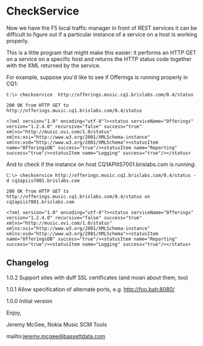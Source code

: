 CheckService
============ 

Now we have the F5 local traffic manager in front of REST services it can be difficult to figure out if a particular instance of a service on a host is working properly.

This is a little program that might make this easier: it performs an HTTP GET on a service on a specific host and returns the HTTP status code together with the XML returned by the service.

For example, suppose you'd like to see if Offerings is running properly in CQ1:

    C:\> checkservice  http://offerings.music.cq1.brislabs.com/0.4/status

    200 OK from HTTP GET to http://offerings.music.cq1.brislabs.com/0.4/status

    <?xml version="1.0" encoding="utf-8"?><status serviceName="Offerings" version="1.2.4.0" recursive="false" success="true" xmlns="http://music.ovi.com/1.0/status" xmlns:xsi="http://www.w3.org/2001/XMLSchema-instance" xmlns:xsd="http://www.w3.org/2001/XMLSchema"><statusItem name="OfferingsDB" success="true"/><statusItem name="Reporting" success="true"/><statusItem name="Logging" success="true"/></status>


And to check if the instance on host CQ1APIIIS7001.brislabs.com is running:

    C:\> checkservice http://offerings.music.cq1.brislabs.com/0.4/status -d cq1apiis7001.brislabs.com

    200 OK from HTTP GET to http://offerings.music.cq1.brislabs.com/0.4/status on cq1apiis7001.brislabs.com

    <?xml version="1.0" encoding="utf-8"?><status serviceName="Offerings" version="1.2.4.0" recursive="false" success="true" xmlns="http://music.ovi.com/1.0/status" xmlns:xsi="http://www.w3.org/2001/XMLSchema-instance" xmlns:xsd="http://www.w3.org/2001/XMLSchema"><statusItem name="OfferingsDB" success="true"/><statusItem name="Reporting" success="true"/><statusItem name="Logging" success="true"/></status>

Changelog
---------

1.0.2   Support sites with duff SSL certificates (and moan about them, too)

1.0.1   Allow specification of alternate ports, e.g. http://foo.bah:8080/

1.0.0   Initial version


Enjoy,

Jeremy McGee, Nokia Music SCM Tools

mailto:jeremy.mcgee@bassettdata.com
